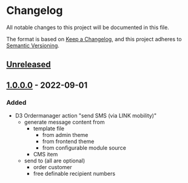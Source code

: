 # Changelog
All notable changes to this project will be documented in this file.

The format is based on [Keep a Changelog](https://keepachangelog.com/en/1.0.0/),
and this project adheres to [Semantic Versioning](https://semver.org/spec/v2.0.0.html).

## [Unreleased](https://git.d3data.de/D3Public/Linkmobility4Ordermanager/compare/1.0.0.0...rel_1.x)

## [1.0.0.0](https://git.d3data.de/D3Public/Linkmobility4Ordermanager/releases/tag/1.0.0.0) - 2022-09-01
### Added
- D3 Ordermanager action "send SMS (via LINK mobility)"
  - generate message content from 
    - template file
      - from admin theme
      - from frontend theme
      - from configurable module source
    - CMS item
  - send to (all are optional)
    - order customer
    - free definable recipient numbers